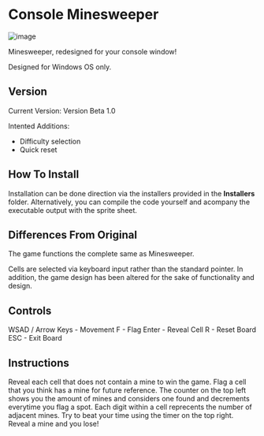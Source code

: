 # Console Minesweeper


![image](https://user-images.githubusercontent.com/44079959/64381362-05102680-d001-11e9-8e60-8b7c178b8daf.png)


Minesweeper, redesigned for your console window!

Designed for Windows OS only.

## Version

Current Version: Version Beta 1.0

Intented Additions:

* Difficulty selection
* Quick reset

## How To Install

Installation can be done direction via the installers provided in the **Installers** folder. Alternatively, you can compile the code yourself and acompany the executable output with the sprite sheet. 

## Differences From Original

The game functions the complete same as Minesweeper. 

Cells are selected via keyboard input rather than the standard pointer. In addition, the game design has been altered for the sake of functionality and design.

## Controls

WSAD / Arrow Keys - Movement 
F - Flag
Enter - Reveal Cell
R - Reset Board
ESC - Exit Board

## Instructions

Reveal each cell that does not contain a mine to win the game. Flag a cell that you think has a mine for future reference. The counter on the top left shows you the amount of mines and considers one found and decrements everytime you flag a spot. Each digit within a cell reprecents the number of adjacent mines. Try to beat your time using the timer on the top right. Reveal a mine and you lose!
